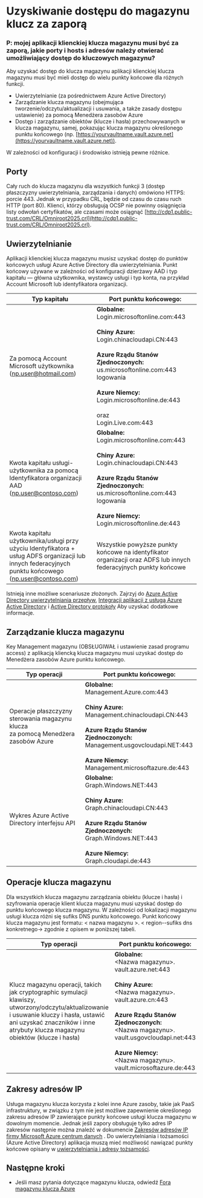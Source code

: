 <properties
    pageTitle="Dostęp do magazynu klucz za zaporą | Microsoft Azure"
    description="Dowiedz się, jak uzyskać dostęp do magazynu klucz z aplikacją za zaporą"
    services="key-vault"
    documentationCenter=""
    authors="amitbapat"
    manager="mbaldwin"
    tags="azure-resource-manager"/>

<tags
    ms.service="key-vault"
    ms.workload="identity"
    ms.tgt_pltfrm="na"
    ms.devlang="na"
    ms.topic="hero-article"
    ms.date="09/13/2016"
    ms.author="ambapat"/>

# <a name="accessing-key-vault-behind-firewall"></a>Uzyskiwanie dostępu do magazynu klucz za zaporą
### <a name="q-my-key-vault-client-application-needs-to-be-behind-a-firewall-what-portshostsip-addresses-should-i-open-to-enable-access-to-key-vault"></a>P: mojej aplikacji klienckiej klucza magazynu musi być za zaporą, jakie porty i hosts i adresów należy otwierać umożliwiający dostęp do kluczowych magazynu?

Aby uzyskać dostęp do klucza magazynu aplikacji klienckiej klucza magazynu musi być mieli dostęp do wielu punkty końcowe dla różnych funkcji.

- Uwierzytelnianie (za pośrednictwem Azure Active Directory)
- Zarządzanie klucza magazynu (obejmująca tworzenie/odczytu/aktualizacji i usuwania, a także zasady dostępu ustawienie) za pomocą Menedżera zasobów Azure
- Dostęp i zarządzanie obiektów (klucze i hasła) przechowywanych w klucza magazynu, samej, pokazując klucza magazynu określonego punktu końcowego (np. [https://yourvaultname.vault.azure.net](https://yourvaultname.vault.azure.net)).  

W zależności od konfiguracji i środowisko istnieją pewne różnice.   

## <a name="ports"></a>Porty

Cały ruch do klucza magazynu dla wszystkich funkcji 3 (dostęp płaszczyzny uwierzytelniania, zarządzania i danych) omówiono HTTPS: porcie 443. Jednak w przypadku CRL, będzie od czasu do czasu ruch HTTP (port 80). Klienci, którzy obsługują OCSP nie powinny osiągnięcia listy odwołań certyfikatów, ale czasami może osiągnąć [http://cdp1.public-trust.com/CRL/Omniroot2025.crl](http://cdp1.public-trust.com/CRL/Omniroot2025.crl).  

## <a name="authentication"></a>Uwierzytelnianie

Aplikacji klienckiej klucza magazynu musisz uzyskać dostęp do punktów końcowych usługi Azure Active Directory dla uwierzytelniania. Punkt końcowy używane w zależności od konfiguracji dzierżawy AAD i typ kapitału — główna użytkownika, wystawcy usługi i typ konta, na przykład Account Microsoft lub identyfikatora organizacji.  

| Typ kapitału | Port punktu końcowego: |
|----------------|---------------|
| Za pomocą Account Microsoft użytkownika<br> (np.user@hotmail.com) | **Globalne:**<br> Login.microsoftonline.com:443<br><br> **Chiny Azure:**<br> Login.chinacloudapi.CN:443<br><br>**Azure Rządu Stanów Zjednoczonych:**<br> us.microsoftonline.com:443 logowania<br><br>**Azure Niemcy:**<br> Login.microsoftonline.de:443<br><br> oraz <br>Login.Live.com:443   |
| Kwota kapitału usługi-użytkownika za pomocą Identyfikatora organizacji AAD (np.user@contoso.com) | **Globalne:**<br> Login.microsoftonline.com:443<br><br> **Chiny Azure:**<br> Login.chinacloudapi.CN:443<br><br>**Azure Rządu Stanów Zjednoczonych:**<br> us.microsoftonline.com:443 logowania<br><br>**Azure Niemcy:**<br> Login.microsoftonline.de:443 |
| Kwota kapitału użytkownika/usługi przy użyciu Identyfikatora + usług ADFS organizacji lub innych federacyjnych punktu końcowego (np.user@contoso.com) | Wszystkie powyższe punkty końcowe na identyfikator organizacji oraz ADFS lub innych federacyjnych punkty końcowe |

Istnieją inne możliwe scenariusze złożonych. Zajrzyj do [Azure Active Directory uwierzytelniania przepływ](/documentation/articles/active-directory-authentication-scenarios/), [Integracji aplikacji z usługą Azure Active Directory](/documentation/articles/active-directory-integrating-applications/) i [Active Directory protokoły](https://msdn.microsoft.com/library/azure/dn151124.aspx) Aby uzyskać dodatkowe informacje.  

## <a name="key-vault-management"></a>Zarządzanie klucza magazynu

Key Management magazynu (OBSŁUGIWAŁ i ustawienie zasad programu access) z aplikacją kliencką klucza magazynu musi uzyskać dostęp do Menedżera zasobów Azure punktu końcowego.  

| Typ operacji | Port punktu końcowego: |
|----------------|---------------|
| Operacje płaszczyzny sterowania magazynu klucza<br> za pomocą Menedżera zasobów Azure | **Globalne:**<br> Management.Azure.com:443<br><br> **Chiny Azure:**<br> Management.chinacloudapi.CN:443<br><br> **Azure Rządu Stanów Zjednoczonych:**<br> Management.usgovcloudapi.NET:443<br><br> **Azure Niemcy:**<br> Management.microsoftazure.de:443 |
| Wykres Azure Active Directory interfejsu API | **Globalne:**<br> Graph.Windows.NET:443<br><br> **Chiny Azure:**<br> Graph.chinacloudapi.CN:443<br><br> **Azure Rządu Stanów Zjednoczonych:**<br> Graph.Windows.NET:443<br><br> **Azure Niemcy:**<br> Graph.cloudapi.de:443 |

## <a name="key-vault-operations"></a>Operacje klucza magazynu

Dla wszystkich klucza magazynu zarządzania obiektu (klucze i hasła) i szyfrowania operacje klient klucza magazynu musi uzyskać dostęp do punktu końcowego klucza magazynu. W zależności od lokalizacji magazynu usługi klucza różni się sufiks DNS punktu końcowego. Punkt końcowy klucza magazynu jest formatu: < nazwa magazynu >. < region--sufiks dns konkretnego-> zgodnie z opisem w poniższej tabeli.  

| Typ operacji | Port punktu końcowego: |
|----------------|---------------|
| Klucz magazynu operacji, takich jak cryptographic symulacji klawiszy, utworzony/odczytu/aktualizowanie i usuwanie kluczy i hasła, ustawić ani uzyskać znaczników i inne atrybuty klucza magazynu obiektów (klucze i hasła)     | **Globalne:**<br> &lt;Nazwa magazynu&gt;. vault.azure.net:443<br><br> **Chiny Azure:**<br> &lt;Nazwa magazynu&gt;. vault.azure.cn:443<br><br> **Azure Rządu Stanów Zjednoczonych:**<br> &lt;Nazwa magazynu&gt;. vault.usgovcloudapi.net:443<br><br> **Azure Niemcy:**<br> &lt;Nazwa magazynu&gt;. vault.microsoftazure.de:443 |

## <a name="ip-address-ranges"></a>Zakresy adresów IP

Usługa magazynu klucza korzysta z kolei inne Azure zasoby, takie jak PaaS infrastruktury, w związku z tym nie jest możliwe zapewnienie określonego zakresu adresów IP zawierające punkty końcowe usługi klucza magazynu w dowolnym momencie. Jednak jeśli zapory obsługuje tylko adres IP zakresów następnie można znaleźć w dokumencie [Zakresów adresów IP firmy Microsoft Azure centrum danych](https://www.microsoft.com/download/details.aspx?id=41653) .   Do uwierzytelniania i tożsamości (Azure Active Directory) aplikacja muszą mieć możliwość nawiązać punkty końcowe opisany w [uwierzytelniania i adresy tożsamości](https://support.office.com/article/Office-365-URLs-and-IP-address-ranges-8548a211-3fe7-47cb-abb1-355ea5aa88a2).

## <a name="next-steps"></a>Następne kroki

- Jeśli masz pytania dotyczące magazynu klucza, odwiedź [Fora magazynu klucza Azure](https://social.msdn.microsoft.com/forums/azure/home?forum=AzureKeyVault)

